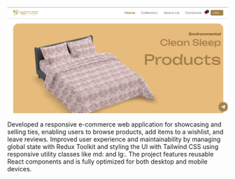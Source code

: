 <p align="center">
  <img src="/public/Screenshot.png" width="600"/>
</p>
Developed a responsive e-commerce web application for showcasing and selling ties, enabling users to browse products, add items to a wishlist, and leave reviews. Improved user experience and maintainability by managing global state with Redux Toolkit and styling the UI with Tailwind CSS using responsive utility classes like md: and lg:. The project features reusable React components and is fully optimized for both desktop and mobile devices.
